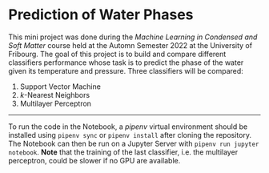 # Prediction of Water Phases
This mini project was done during the *Machine Learning in Condensed and Soft Matter* course held at the Automn Semester 2022 at the University of Fribourg. The goal of this project is to build and compare different classifiers performance whose task is to predict the phase of the water given its temperature and pressure. Three classifiers will be compared:
1. Support Vector Machine
2. $k$-Nearest Neighbors
3. Multilayer Perceptron

---
To run the code in the Notebook, a *pipenv* virtual environment should be installed using `pipenv sync` or `pipenv install` after cloning the repository. The Notebook can then be run on a Jupyter Server with `pipenv run jupyter notebook`.
**Note** that the training of the last classifier, i.e. the multilayer perceptron, could be slower if no GPU are available.
